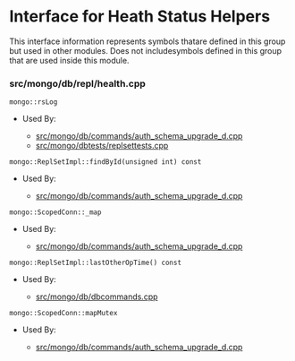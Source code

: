 
# Interface for Heath Status Helpers
This interface information represents symbols thatare defined in this group but used in other modules.  Does not includesymbols defined in this group that are used inside this module.

### src/mongo/db/repl/health.cpp

<div></div>

    mongo::rsLog

- Used By:

    - [src/mongo/db/commands/auth\_schema\_upgrade\_d.cpp](../../../security/authorization)
    - [src/mongo/dbtests/replsettests.cpp](../../../tests/unit\_tests)

<div></div>

    mongo::ReplSetImpl::findById(unsigned int) const

- Used By:

    - [src/mongo/db/commands/auth\_schema\_upgrade\_d.cpp](../../../security/authorization)

<div></div>

    mongo::ScopedConn::_map

- Used By:

    - [src/mongo/db/commands/auth\_schema\_upgrade\_d.cpp](../../../security/authorization)

<div></div>

    mongo::ReplSetImpl::lastOtherOpTime() const

- Used By:

    - [src/mongo/db/dbcommands.cpp](../../../queries/database\_commands)

<div></div>

    mongo::ScopedConn::mapMutex

- Used By:

    - [src/mongo/db/commands/auth\_schema\_upgrade\_d.cpp](../../../security/authorization)
